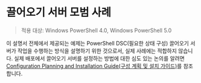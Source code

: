 # 끌어오기 서버 모범 사례

>적용 대상: Windows PowerShell 4.0, Windows PowerShell 5.0

이 설명서 전체에서 제공되는 예제는 PowerShell DSC(필요한 상태 구성) 끌어오기 서버가 작업을 수행하는 방식을 설명하기 위한 것으로서, 실제 사례에는 적합하지 않습니다. 실제 배포에서 끌어오기 서버를 설정하는 방법에 대한 심도 있는 논의를 알려면 [Configuration Planning and Installation Guide(구성 계획 및 설치 가이드)](https://github.com/PowerShell/Whitepapers/blob/master/PullServerCPIG/PullServerCPIG.md)를 참조합니다.<!--HONumber=Feb16_HO4-->
